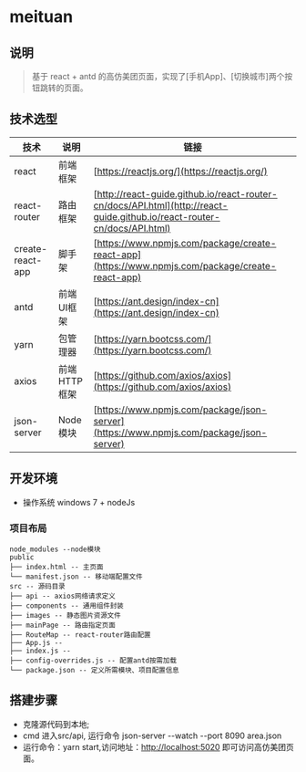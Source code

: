 # meituan

## 说明

> 基于 react + antd 的高仿美团页面，实现了[手机App]、[切换城市]两个按钮跳转的页面。

## 技术选型

技术 | 说明 | 链接
----|----|----
react | 前端框架 | [https://reactjs.org/](https://reactjs.org/)
react-router | 路由框架 | [http://react-guide.github.io/react-router-cn/docs/API.html](http://react-guide.github.io/react-router-cn/docs/API.html)
create-react-app | 脚手架 | [https://www.npmjs.com/package/create-react-app](https://www.npmjs.com/package/create-react-app)
antd | 前端UI框架 | [https://ant.design/index-cn](https://ant.design/index-cn)
yarn | 包管理器 | [https://yarn.bootcss.com/](https://yarn.bootcss.com/)
axios | 前端HTTP框架 | [https://github.com/axios/axios](https://github.com/axios/axios)
json-server | Node模块 | [https://www.npmjs.com/package/json-server](https://www.npmjs.com/package/json-server)

## 开发环境
- 操作系统 windows 7 + nodeJs

### 项目布局
```美团
node_modules --node模块
public
├── index.html -- 主页面
└── manifest.json -- 移动端配置文件
src -- 源码目录
├── api -- axios网络请求定义
├── components -- 通用组件封装
├── images -- 静态图片资源文件
├── mainPage -- 路由指定页面
├── RouteMap -- react-router路由配置
├── App.js -- 
├── index.js -- 
├── config-overrides.js -- 配置antd按需加载
└── package.json -- 定义所需模块、项目配置信息
```

## 搭建步骤

- 克隆源代码到本地;
- cmd 进入src/api, 运行命令 json-server --watch --port 8090 area.json
- 运行命令：yarn start,访问地址：[http://localhost:5020](http://localhost:5020) 即可访问高仿美团页面。